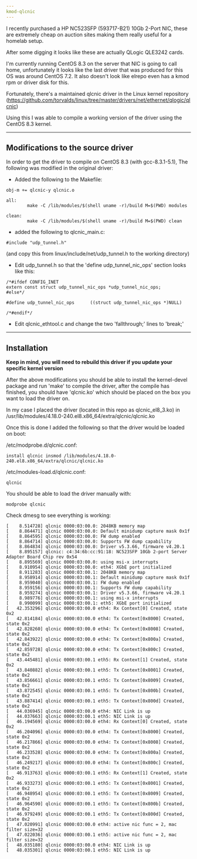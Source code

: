 ```yaml
---
kmod-qlcnic
---
```

I recently purchased a HP NC523SFP (593717-B21) 10Gb 2-Port NIC, these are extremely cheap on auction sites making them really useful for a homelab setup.

After some digging it looks like these are actually QLogic QLE3242 cards.

I'm currently running CentOS 8.3 on the server that NIC is going to call home, unfortunately it looks like the last driver that was produced for this OS was around CentOS 7.2. It also doesn't look like elrepo even has a kmod rpm or driver disk for this.

Fortunately, there's a maintained qlcnic driver in the Linux kernel repository (https://github.com/torvalds/linux/tree/master/drivers/net/ethernet/qlogic/qlcnic)

Using this I was able to compile a working version of the driver using the CentOS 8.3 kernel.

---
Modifications to the source driver
---
In order to get the driver to compile on CentOS 8.3 (with gcc-8.3.1-5.1), The following was modified in the original driver:

- Added the following to the Makefile:
```
obj-m += qlcnic-y qlcnic.o

all:
        make -C /lib/modules/$(shell uname -r)/build M=$(PWD) modules

clean:
        make -C /lib/modules/$(shell uname -r)/build M=$(PWD) clean
```

- added the following to qlcnic_main.c:
```
#include "udp_tunnel.h"
```
(and copy this from linux/include/net/udp_tunnel.h to the working directory)

- Edit udp_tunnel.h so that the 'define udp_tunnel_nic_ops' section looks like this:
```
/*#ifdef CONFIG_INET
extern const struct udp_tunnel_nic_ops *udp_tunnel_nic_ops;
#else*/

#define udp_tunnel_nic_ops      ((struct udp_tunnel_nic_ops *)NULL)

/*#endif*/
```

- Edit qlcnic_ethtool.c and change the two 'fallthrough;' lines to 'break;'

---
Installation
---

**Keep in mind, you will need to rebuild this driver if you update your specific kernel version**

After the above modifications you should be able to install the kernel-devel package and run 'make' to compile the driver, after the compile has finished, you should have 'qlcnic.ko' which should be placed on the box you want to load the driver on.

In my case I placed the driver (located in this repo as qlcnic_el8_3.ko) in /usr/lib/modules/4.18.0-240.el8.x86_64/extra/qlcnic/qlcnic.ko

Once this is done I added the following so that the driver would be loaded on boot:

/etc/modprobe.d/qlcnic.conf:
```
install qlcnic insmod /lib/modules/4.18.0-240.el8.x86_64/extra/qlcnic/qlcnic.ko
```

/etc/modules-load.d/qlcnic.conf:
```
qlcnic
```

You should be able to load the driver manually with:
```
modprobe qlcnic
```

Check dmesg to see everything is working:
```
[    8.514728] qlcnic 0000:03:00.0: 2048KB memory map
[    8.864471] qlcnic 0000:03:00.0: Default minidump capture mask 0x1f
[    8.864595] qlcnic 0000:03:00.0: FW dump enabled
[    8.864714] qlcnic 0000:03:00.0: Supports FW dump capability
[    8.864834] qlcnic 0000:03:00.0: Driver v5.3.66, firmware v4.20.1
[    8.895157] qlcnic: c4:34:6b:cc:91:18: NC523SFP 10Gb 2-port Server Adapter Board Chip rev 0x54
[    8.895569] qlcnic 0000:03:00.0: using msi-x interrupts
[    8.910954] qlcnic 0000:03:00.0: eth4: XGbE port initialized
[    8.911283] qlcnic 0000:03:00.1: 2048KB memory map
[    8.958914] qlcnic 0000:03:00.1: Default minidump capture mask 0x1f
[    8.959040] qlcnic 0000:03:00.1: FW dump enabled
[    8.959156] qlcnic 0000:03:00.1: Supports FW dump capability
[    8.959274] qlcnic 0000:03:00.1: Driver v5.3.66, firmware v4.20.1
[    8.989776] qlcnic 0000:03:00.1: using msi-x interrupts
[    8.990099] qlcnic 0000:03:00.1: eth5: XGbE port initialized
[   42.353296] qlcnic 0000:03:00.0 eth4: Rx Context[0] Created, state 0x2
[   42.814184] qlcnic 0000:03:00.0 eth4: Tx Context[0x8000] Created, state 0x2
[   42.828260] qlcnic 0000:03:00.0 eth4: Tx Context[0x8008] Created, state 0x2
[   42.843922] qlcnic 0000:03:00.0 eth4: Tx Context[0x800a] Created, state 0x2
[   42.859728] qlcnic 0000:03:00.0 eth4: Tx Context[0x800c] Created, state 0x2
[   43.445481] qlcnic 0000:03:00.1 eth5: Rx Context[1] Created, state 0x2
[   43.840882] qlcnic 0000:03:00.1 eth5: Tx Context[0x8001] Created, state 0x2
[   43.856661] qlcnic 0000:03:00.1 eth5: Tx Context[0x8009] Created, state 0x2
[   43.872545] qlcnic 0000:03:00.1 eth5: Tx Context[0x800b] Created, state 0x2
[   43.887414] qlcnic 0000:03:00.1 eth5: Tx Context[0x800d] Created, state 0x2
[   44.036945] qlcnic 0000:03:00.0 eth4: NIC Link is up
[   44.037663] qlcnic 0000:03:00.1 eth5: NIC Link is up
[   46.194569] qlcnic 0000:03:00.0 eth4: Rx Context[0] Created, state 0x2
[   46.204096] qlcnic 0000:03:00.0 eth4: Tx Context[0x8000] Created, state 0x2
[   46.217866] qlcnic 0000:03:00.0 eth4: Tx Context[0x8008] Created, state 0x2
[   46.233528] qlcnic 0000:03:00.0 eth4: Tx Context[0x800a] Created, state 0x2
[   46.249217] qlcnic 0000:03:00.0 eth4: Tx Context[0x800c] Created, state 0x2
[   46.913763] qlcnic 0000:03:00.1 eth5: Rx Context[1] Created, state 0x2
[   46.933273] qlcnic 0000:03:00.1 eth5: Tx Context[0x8001] Created, state 0x2
[   46.948954] qlcnic 0000:03:00.1 eth5: Tx Context[0x8009] Created, state 0x2
[   46.964590] qlcnic 0000:03:00.1 eth5: Tx Context[0x800b] Created, state 0x2
[   46.979249] qlcnic 0000:03:00.1 eth5: Tx Context[0x800d] Created, state 0x2
[   47.020991] qlcnic 0000:03:00.0 eth4: active nic func = 2, mac filter size=32
[   47.022036] qlcnic 0000:03:00.1 eth5: active nic func = 2, mac filter size=32
[   48.035180] qlcnic 0000:03:00.0 eth4: NIC Link is up
[   48.035301] qlcnic 0000:03:00.1 eth5: NIC Link is up
```




